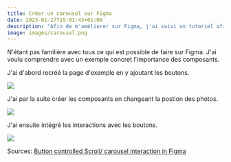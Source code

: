 ```yaml
---
title: Créer un carousel sur Figma
date: 2023-01-27T15:01:43+01:00
description: "Afin de m'améliorer sur Figma, j'ai suivi un tutoriel afin de comprendre comment créer un carousel."
image: images/carousel.png
---
```

N'étant pas familière avec tous ce qui est possible de faire sur Figma. J'ai voulu comprendre avec un exemple concret l'importance des composants.

J'ai d'abord recréé la page d'exemple en y ajoutant les boutons.

<img src="/labeveilletech2/images/pagev1.png">

J'ai par la suite créer les composants en changeant la postion des photos. 

<img src="/labeveilletech2/images/pagev2.png">

J'ai ensuite intégré les interactions avec les boutons.

<img src="/labeveilletech2/images/pagev3.png">

Sources:
[Button controlled Scroll/ carousel interaction in Figma](https://www.youtube.com/watch?v=oE0v0wfX2AQ)
